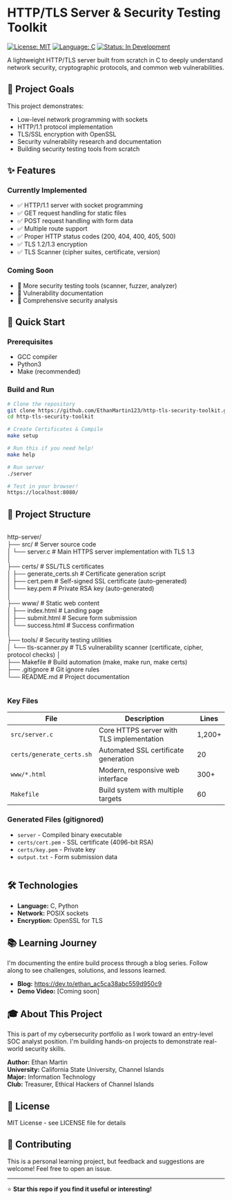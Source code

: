 # HTTP/TLS Server & Security Testing Toolkit

[![License: MIT](https://img.shields.io/badge/License-MIT-yellow.svg)](https://opensource.org/licenses/MIT)
[![Language: C](https://img.shields.io/badge/Language-C-blue.svg)](https://en.wikipedia.org/wiki/C_(programming_language))
[![Status: In Development](https://img.shields.io/badge/Status-In%20Development-orange.svg)]()

A lightweight HTTP/TLS server built from scratch in C to deeply understand network security, cryptographic protocols, and common web vulnerabilities.

## 🎯 Project Goals

This project demonstrates:
- Low-level network programming with sockets
- HTTP/1.1 protocol implementation
- TLS/SSL encryption with OpenSSL
- Security vulnerability research and documentation
- Building security testing tools from scratch

## ✨ Features

### Currently Implemented
- ✅ HTTP/1.1 server with socket programming
- ✅ GET request handling for static files
- ✅ POST request handling with form data
- ✅ Multiple route support
- ✅ Proper HTTP status codes (200, 404, 400, 405, 500)
- ✅ TLS 1.2/1.3 encryption
- ✅ TLS Scanner (cipher suites, certificate, version)

### Coming Soon
- 🚧 More security testing tools (scanner, fuzzer, analyzer)
- 🚧 Vulnerability documentation
- 🚧 Comprehensive security analysis

## 🚀 Quick Start

### Prerequisites
- GCC compiler
- Python3
- Make (recommended)

### Build and Run

```bash
# Clone the repository
git clone https://github.com/EthanMartin123/http-tls-security-toolkit.git
cd http-tls-security-toolkit

# Create Certificates & Compile
make setup 

# Run this if you need help!
make help

# Run server
./server

# Test in your browser!
https://localhost:8080/
```

## 📁 Project Structure
```
```
  http-server/                                                                             
  ├── src/                        # Server source code                                     
  │   └── server.c                # Main HTTPS server implementation with TLS 1.3          
  │                                                                                        
  ├── certs/                      # SSL/TLS certificates                                   
  │   ├── generate_certs.sh       # Certificate generation script                          
  │   ├── cert.pem                # Self-signed SSL certificate (auto-generated)           
  │   └── key.pem                 # Private RSA key (auto-generated)                       
  │                                                                                        
  ├── www/                        # Static web content                                     
  │   ├── index.html              # Landing page                                           
  │   ├── submit.html             # Secure form submission                                 
  │   └── success.html            # Success confirmation                                   
  │                                                                                        
  ├── tools/                      # Security testing utilities                             
  │   └── tls-scanner.py          # TLS vulnerability scanner (certificate, cipher, protocol checks)
  │                                                                                        
  ├── Makefile                    # Build automation (make, make run, make certs)          
  ├── .gitignore                  # Git ignore rules                                       
  └── README.md                   # Project documentation
```
```

### Key Files

| File | Description | Lines |
|------|-------------|-------|
| `src/server.c` | Core HTTPS server with TLS implementation | 1,200+ |
| `certs/generate_certs.sh` | Automated SSL certificate generation | 20 |
| `www/*.html` | Modern, responsive web interface | 300+ |
| `Makefile` | Build system with multiple targets | 60 |

### Generated Files (gitignored)

- `server` - Compiled binary executable
- `certs/cert.pem` - SSL certificate (4096-bit RSA)
- `certs/key.pem` - Private key
- `output.txt` - Form submission data

```
```
## 🛠️ Technologies

- **Language:** C, Python
- **Network:** POSIX sockets
- **Encryption:** OpenSSL for TLS 

## 📚 Learning Journey

I'm documenting the entire build process through a blog series. Follow along to see challenges, solutions, and lessons learned.

- **Blog:** https://dev.to/ethan_ac5ca38abc559d950c9
- **Demo Video:** [Coming soon]

## 🎓 About This Project

This is part of my cybersecurity portfolio as I work toward an entry-level SOC analyst position. I'm building hands-on projects to demonstrate real-world security skills.

**Author:** Ethan Martin  
**University:** California State University, Channel Islands  
**Major:** Information Technology  
**Club:** Treasurer, Ethical Hackers of Channel Islands

## 📝 License

MIT License - see LICENSE file for details

## 🤝 Contributing

This is a personal learning project, but feedback and suggestions are welcome! Feel free to open an issue.

---

⭐ **Star this repo if you find it useful or interesting!**
